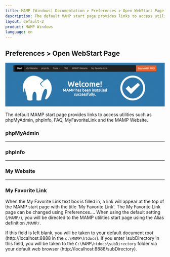 ```yaml
---
title: MAMP (Windows) Documentation > Preferences > Open WebStart Page
description: The default MAMP start page provides links to access utilities such as phpMyAdmin, phpInfo, FAQ, MyFavoriteLink and the MAMP Website.
layout: default-2
product: MAMP Windows
language: en
---
```


## Preferences > Open WebStart Page

![MAMP](/en/MAMP-Mac/Preferences/Open-WebStart-Page/WebStart.png)

The default MAMP start page provides links to access utilities such as phpMyAdmin, phpInfo, FAQ, MyFavoriteLink and the MAMP Website.

### phpMyAdmin

---

### phpInfo

---

### My Website

---

### My Favorite Link

When the My Favorite Link text box is filled in, a link will appear at the top of the MAMP start page with the title 'My Favorite Link'. The My Favorite Link page can be changed using Preferences…. When using the default setting (`/MAMP/`), you will be directed to the MAMP utilities start page using the Alias definition `/MAMP/`.

If this field is left blank, you will be taken to your default document root (http://localhost:8888 in the `c:\MAMP\htdocs`). If you enter \subDirectory in this field, you will be taken to the `C:\MAMP\htdocs\subDirectory` folder via your default web browser (http://localhost:8888/subDirectory).
